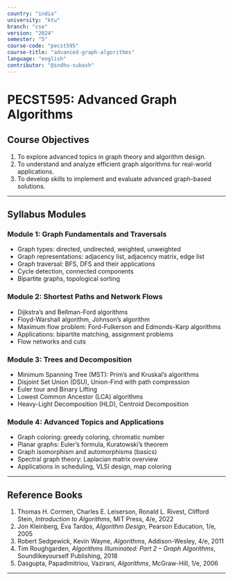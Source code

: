```yaml
---
country: "india"
university: "ktu"
branch: "cse"
version: "2024"
semester: "5"
course-code: "pecst595"
course-title: "advanced-graph-algorithms"
language: "english"
contributor: "@indhu-subash"
---
```


# PECST595: Advanced Graph Algorithms

## Course Objectives

1. To explore advanced topics in graph theory and algorithm design.  
2. To understand and analyze efficient graph algorithms for real-world applications.  
3. To develop skills to implement and evaluate advanced graph-based solutions.

---

## Syllabus Modules

### Module 1: Graph Fundamentals and Traversals
- Graph types: directed, undirected, weighted, unweighted  
- Graph representations: adjacency list, adjacency matrix, edge list  
- Graph traversal: BFS, DFS and their applications  
- Cycle detection, connected components  
- Bipartite graphs, topological sorting  

### Module 2: Shortest Paths and Network Flows
- Dijkstra’s and Bellman-Ford algorithms  
- Floyd-Warshall algorithm, Johnson’s algorithm  
- Maximum flow problem: Ford-Fulkerson and Edmonds-Karp algorithms  
- Applications: bipartite matching, assignment problems  
- Flow networks and cuts  

### Module 3: Trees and Decomposition
- Minimum Spanning Tree (MST): Prim’s and Kruskal’s algorithms  
- Disjoint Set Union (DSU), Union-Find with path compression  
- Euler tour and Binary Lifting  
- Lowest Common Ancestor (LCA) algorithms  
- Heavy-Light Decomposition (HLD), Centroid Decomposition  

### Module 4: Advanced Topics and Applications
- Graph coloring: greedy coloring, chromatic number  
- Planar graphs: Euler’s formula, Kuratowski’s theorem  
- Graph isomorphism and automorphisms (basics)  
- Spectral graph theory: Laplacian matrix overview  
- Applications in scheduling, VLSI design, map coloring  

---

## Reference Books

1. Thomas H. Cormen, Charles E. Leiserson, Ronald L. Rivest, Clifford Stein, *Introduction to Algorithms*, MIT Press, 4/e, 2022  
2. Jon Kleinberg, Éva Tardos, *Algorithm Design*, Pearson Education, 1/e, 2005  
3. Robert Sedgewick, Kevin Wayne, *Algorithms*, Addison-Wesley, 4/e, 2011  
4. Tim Roughgarden, *Algorithms Illuminated: Part 2 – Graph Algorithms*, Soundlikeyourself Publishing, 2018  
5. Dasgupta, Papadimitriou, Vazirani, *Algorithms*, McGraw-Hill, 1/e, 2006  

---
